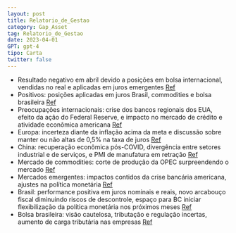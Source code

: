 ```yaml
---
layout: post
title: Relatorio_de_Gestao
category: Gap_Asset
tag: Relatorio_de_Gestao
date: 2023-04-01
GPT: gpt-4
tipo: Carta
twitter: false
---
```


- Resultado negativo em abril devido a posições em bolsa internacional, vendidas no real e aplicadas em juros emergentes
<a href="#" onclick="search_on_pdf('Despesas Resultado %CDI -     O resultado negativo do fundo no mês de abril é explicado por pos')">Ref</a>
- Positivos: posições aplicadas em juros Brasil, commodities e bolsa brasileira
<a href="#" onclick="search_on_pdf('sultado positivo posições aplicadas em juros Brasil, em com-modities e na bolsa brasileira.     O ')">Ref</a>
- Preocupações internacionais: crise dos bancos regionais dos EUA, efeito da ação do Federal Reserve, e impacto no mercado de crédito e atividade econômica americana
<a href="#" onclick="search_on_pdf('efeito da crise dos bancos regionais dos EUA. Mesmo depois da ação do Federal Reserve, que impediu ')">Ref</a>
- Europa: incerteza diante da inflação acima da meta e discussão sobre manter ou não altas de 0,5% na taxa de juros
<a href="#" onclick="search_on_pdf('não as altas de 0,5% na taxa de juros. O cenário de incerteza descrito acima fez com que o mercado ')">Ref</a>
- China: recuperação econômica pós-COVID, divergência entre setores industrial e de serviços, e PMI de manufatura em retração
<a href="#" onclick="search_on_pdf('restrições do COVID. A grande novidade é que a divergência entre o setor industrial e o de serviços')">Ref</a>
- Mercado de commodities: corte de produção da OPEC surpreendendo o mercado
<a href="#" onclick="search_on_pdf('negativa no mês.     No mercado de commodities, o grande destaque ficou por conta do corte de prod')">Ref</a>
- Mercados emergentes: impactos contidos da crise bancária americana, ajustes na política monetária
<a href="#" onclick="search_on_pdf('efeito da crise dos bancos regionais dos EUA. Mesmo depois da ação do Federal Reserve, que impediu ')">Ref</a>
- Brasil: performance positiva em juros nominais e reais, novo arcabouço fiscal diminuindo riscos de descontrole, espaço para BC iniciar flexibilização da política monetária nos próximos meses
<a href="#" onclick="search_on_pdf('flexibilização da política monetária em algum momento nos próximos meses. Em bolsa, tivemos um resu')">Ref</a>
- Bolsa brasileira: visão cautelosa, tributação e regulação incertas, aumento de carga tributária nas empresas
<a href="#" onclick="search_on_pdf('visão mais cautelosa para bolsa no Brasil, apesar de reconhecer que já existem boas opções de inves')">Ref</a>

